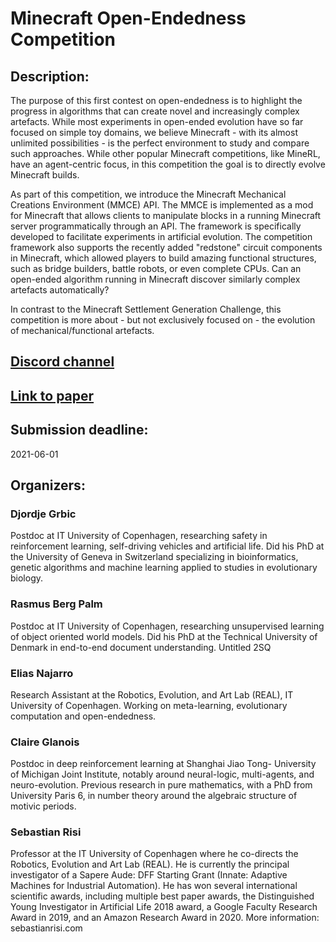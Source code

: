 # Minecraft Open-Endedness Competition
## Description:

The purpose of this first contest on open-endedness is to highlight the progress in algorithms that can create novel and increasingly complex artefacts. While most experiments in open-ended evolution have so far focused on simple toy domains, we believe Minecraft - with its almost unlimited possibilities - is the perfect environment to study and compare such approaches. While other popular Minecraft competitions, like MineRL, have an agent-centric focus, in this competition the goal is to directly evolve Minecraft builds.

As part of this competition, we introduce the Minecraft Mechanical Creations Environment (MMCE) API. The MMCE is implemented as a mod for Minecraft that allows clients to manipulate blocks in a running Minecraft server programmatically through an API. The framework is specifically developed to facilitate experiments in artificial evolution. The competition framework also supports the recently added "redstone" circuit components in Minecraft, which allowed players to build amazing functional structures, such as bridge builders, battle robots, or even complete CPUs. Can an open-ended algorithm running in Minecraft discover similarly complex artefacts automatically?

In contrast to the Minecraft Settlement Generation Challenge, this competition is more about - but not exclusively focused on - the evolution of mechanical/functional artefacts.

## [Discord channel](https://discord.gg/vp65KUJ69R)

## [Link to paper](https://arxiv.org/abs/2012.04751)

## Submission deadline:
2021-06-01

## Organizers:

### Djordje Grbic

Postdoc at IT University of Copenhagen, researching safety in reinforcement learning, self-driving vehicles and artificial life. Did his PhD at the University of Geneva in Switzerland specializing in bioinformatics, genetic algorithms and machine learning applied to studies in evolutionary biology.
 
### Rasmus Berg Palm

Postdoc at IT University of Copenhagen, researching unsupervised learning of object oriented world models. Did his PhD at the Technical University of Denmark in end-to-end document understanding.
Untitled 2SQ

### Elias Najarro

Research Assistant at the Robotics, Evolution, and Art Lab (REAL), IT University of Copenhagen. Working on meta-learning, evolutionary computation and open-endedness.
 
### Claire Glanois

Postdoc in deep reinforcement learning at Shanghai Jiao Tong- University of Michigan Joint Institute, notably around neural-logic, multi-agents, and neuro-evolution. Previous research in pure mathematics, with a PhD from University Paris 6, in number theory around the algebraic structure of motivic periods.
 
### Sebastian Risi

Professor at the IT University of Copenhagen where he co-directs the Robotics, Evolution and Art Lab (REAL). He is currently the principal investigator of a Sapere Aude: DFF Starting Grant (Innate: Adaptive Machines for Industrial Automation). He has won several international scientific awards, including multiple best paper awards, the Distinguished Young Investigator in Artificial Life 2018 award, a Google Faculty Research Award in 2019, and an Amazon Research Award in 2020. More information: sebastianrisi.com

